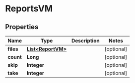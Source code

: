 

# ReportsVM


## Properties

| Name | Type | Description | Notes |
|------------ | ------------- | ------------- | -------------|
|**files** | [**List&lt;ReportVM&gt;**](ReportVM.md) |  |  [optional] |
|**count** | **Long** |  |  [optional] |
|**skip** | **Integer** |  |  [optional] |
|**take** | **Integer** |  |  [optional] |



